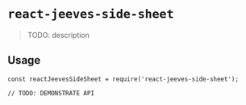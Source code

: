 # `react-jeeves-side-sheet`

> TODO: description

## Usage

```
const reactJeevesSideSheet = require('react-jeeves-side-sheet');

// TODO: DEMONSTRATE API
```
